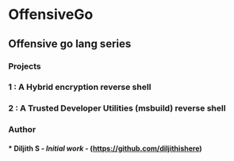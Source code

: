 # OffensiveGo

## Offensive go lang series 

### Projects

### 1 : A Hybrid encryption reverse shell
### 2 : A Trusted Developer Utilities (msbuild) reverse shell

### Author

#### * **Diljith S** - *Initial work* - (https://github.com/diljithishere)